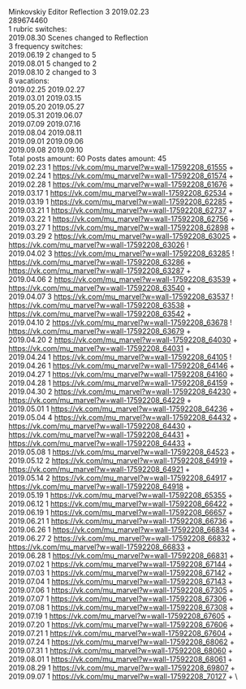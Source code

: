 Minkovskiy	Editor Reflection 3 2019.02.23\
289674460\
1 rubric switches:\
2019.08.30 Scenes changed to Reflection \
3 frequency switches:\
2019.06.19 2 changed to 5 \
2019.08.01 5 changed to 2 \
2019.08.10 2 changed to 3 \
8 vacations:\
2019.02.25 2019.02.27 \
2019.03.01 2019.03.15 \
2019.05.20 2019.05.27 \
2019.05.31 2019.06.07 \
2019.07.09 2019.07.16 \
2019.08.04 2019.08.11 \
2019.09.01 2019.09.06 \
2019.09.08 2019.09.10 \
Total posts amount: 60	Posts dates amount: 45\
2019.02.23 1 https://vk.com/mu_marvel?w=wall-17592208_61555 + \
2019.02.24 1 https://vk.com/mu_marvel?w=wall-17592208_61574 + \
2019.02.28 1 https://vk.com/mu_marvel?w=wall-17592208_61676 + \
2019.03.17 1 https://vk.com/mu_marvel?w=wall-17592208_62534 + \
2019.03.19 1 https://vk.com/mu_marvel?w=wall-17592208_62285 + \
2019.03.21 1 https://vk.com/mu_marvel?w=wall-17592208_62737 + \
2019.03.22 1 https://vk.com/mu_marvel?w=wall-17592208_62756 + \
2019.03.27 1 https://vk.com/mu_marvel?w=wall-17592208_62898 + \
2019.03.29 2 https://vk.com/mu_marvel?w=wall-17592208_63025 + https://vk.com/mu_marvel?w=wall-17592208_63026 ! \
2019.04.02 3 https://vk.com/mu_marvel?w=wall-17592208_63285 ! https://vk.com/mu_marvel?w=wall-17592208_63286 + https://vk.com/mu_marvel?w=wall-17592208_63287 + \
2019.04.06 2 https://vk.com/mu_marvel?w=wall-17592208_63539 + https://vk.com/mu_marvel?w=wall-17592208_63540 + \
2019.04.07 3 https://vk.com/mu_marvel?w=wall-17592208_63537 ! https://vk.com/mu_marvel?w=wall-17592208_63538 + https://vk.com/mu_marvel?w=wall-17592208_63542 + \
2019.04.10 2 https://vk.com/mu_marvel?w=wall-17592208_63678 ! https://vk.com/mu_marvel?w=wall-17592208_63679 + \
2019.04.20 2 https://vk.com/mu_marvel?w=wall-17592208_64030 + https://vk.com/mu_marvel?w=wall-17592208_64031 + \
2019.04.24 1 https://vk.com/mu_marvel?w=wall-17592208_64105 ! \
2019.04.26 1 https://vk.com/mu_marvel?w=wall-17592208_64146 + \
2019.04.27 1 https://vk.com/mu_marvel?w=wall-17592208_64160 + \
2019.04.28 1 https://vk.com/mu_marvel?w=wall-17592208_64159 + \
2019.04.30 2 https://vk.com/mu_marvel?w=wall-17592208_64230 + https://vk.com/mu_marvel?w=wall-17592208_64229 + \
2019.05.01 1 https://vk.com/mu_marvel?w=wall-17592208_64236 + \
2019.05.04 4 https://vk.com/mu_marvel?w=wall-17592208_64432 + https://vk.com/mu_marvel?w=wall-17592208_64430 + https://vk.com/mu_marvel?w=wall-17592208_64431 + https://vk.com/mu_marvel?w=wall-17592208_64433 + \
2019.05.08 1 https://vk.com/mu_marvel?w=wall-17592208_64523 + \
2019.05.12 2 https://vk.com/mu_marvel?w=wall-17592208_64919 + https://vk.com/mu_marvel?w=wall-17592208_64921 + \
2019.05.14 2 https://vk.com/mu_marvel?w=wall-17592208_64917 + https://vk.com/mu_marvel?w=wall-17592208_64918 + \
2019.05.19 1 https://vk.com/mu_marvel?w=wall-17592208_65355 + \
2019.06.12 1 https://vk.com/mu_marvel?w=wall-17592208_66422 + \
2019.06.19 1 https://vk.com/mu_marvel?w=wall-17592208_66657 + \
2019.06.21 1 https://vk.com/mu_marvel?w=wall-17592208_66736 + \
2019.06.26 1 https://vk.com/mu_marvel?w=wall-17592208_66834 + \
2019.06.27 2 https://vk.com/mu_marvel?w=wall-17592208_66832 + https://vk.com/mu_marvel?w=wall-17592208_66833 + \
2019.06.28 1 https://vk.com/mu_marvel?w=wall-17592208_66831 + \
2019.07.02 1 https://vk.com/mu_marvel?w=wall-17592208_67144 + \
2019.07.03 1 https://vk.com/mu_marvel?w=wall-17592208_67142 + \
2019.07.04 1 https://vk.com/mu_marvel?w=wall-17592208_67143 + \
2019.07.06 1 https://vk.com/mu_marvel?w=wall-17592208_67305 + \
2019.07.07 1 https://vk.com/mu_marvel?w=wall-17592208_67306 + \
2019.07.08 1 https://vk.com/mu_marvel?w=wall-17592208_67308 + \
2019.07.19 1 https://vk.com/mu_marvel?w=wall-17592208_67605 + \
2019.07.20 1 https://vk.com/mu_marvel?w=wall-17592208_67606 + \
2019.07.21 1 https://vk.com/mu_marvel?w=wall-17592208_67604 + \
2019.07.24 1 https://vk.com/mu_marvel?w=wall-17592208_68062 + \
2019.07.31 1 https://vk.com/mu_marvel?w=wall-17592208_68060 + \
2019.08.01 1 https://vk.com/mu_marvel?w=wall-17592208_68061 + \
2019.08.29 1 https://vk.com/mu_marvel?w=wall-17592208_69807 + \
2019.09.07 1 https://vk.com/mu_marvel?w=wall-17592208_70127 + \

